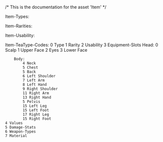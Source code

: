 /* This is the documentation for the asset 'Item' */

Item-Types:

Item-Rarities:

Item-Usability:

Item-TeaType-Codes:
	0 Type
	1 Rarity
	2 Usability
	3 Equipment-Slots
		Head:
			0 Scalp
			1 Upper Face
			2 Eyes
			3 Lower Face
			
		Body:
			4 Neck
			5 Chest
			5 Back
			6 Left Shoulder
			7 Left Arm
			8 Left Hand
			9 Right Shoulder
			11 Right Arm
			13 Right Hand
			5 Pelvis
			15 Left Leg
            15 Left Foot
			17 Right Leg
			15 Right Foot
	4 Values
	5 Damage-Stats
	6 Weapon-Types 
	7 Material
